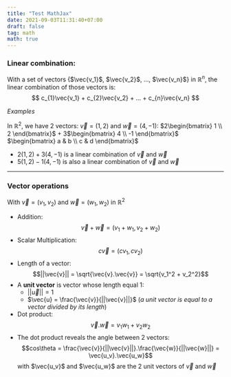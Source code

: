 ```yaml
---
title: "Test MathJax"
date: 2021-09-03T11:31:40+07:00
draft: false
tag: math
math: true
---
```

### Linear combination:
With a set of vectors {$\vec{v_1}$, $\vec{v_2}$, ..., $\vec{v_n}$} in $\mathbb{R}^n$, the linear combination of those vectors is: $$ c_{1}\vec{v_1} + c_{2}\vec{v_2} + ... + c_{n}\vec{v_n} $$

*Examples*

In $\mathbb{R}^2$, we have 2 vectors: $\vec{v} = (1,2)$ and $\vec{w} = (4,-1)$:
$2\begin{bmatrix}  1 \\ 2 \end{bmatrix}$  + 3$\begin{bmatrix}  4 \\ -1 \end{bmatrix}$
$\begin{bmatrix} a & b \\ c & d \end{bmatrix}$
- $2(1,2) + 3(4,-1)$  is a linear combination of $\vec{v}$ and $\vec{w}$
- $5(1,2) - 1(4,-1)$  is also a linear combination of $\vec{v}$ and $\vec{w}$

---
### Vector operations

With $\vec{v}=(v_1, v_2)$ and $\vec{w}=(w_1, w_2)$ in $\mathbb{R}^2$

- Addition: $$\vec{v} + \vec{w} = (v_1 + w_1, v_2 + w_2)$$
- Scalar Multiplication: $$c\vec{v} = (cv_1, cv_2)$$
- Length of a vector: $$||\vec{v}|| = \sqrt{\vec{v}.\vec{v}} = \sqrt{v_1^2 + v_2^2}$$
- A **unit vector** is vector whose length equal 1:
    - $||\vec{u}|| = 1$
    - $\vec{u} = \frac{\vec{v}}{||\vec{v}||}$ (*a unit vector is equal to a vector divided by its length*)
 - Dot product: $$\vec{v}.\vec{w} = v_1w_1 + v_2w_2$$
 - The dot product reveals the angle between 2 vectors:
$$cos\theta = \frac{\vec{v}}{||\vec{v}||}.\frac{\vec{w}}{||\vec{w}||} = \vec{u_v}.\vec{u_w}$$ with $\vec{u_v}$ and $\vec{u_w}$ are the 2 unit vectors of $\vec{v}$ and $\vec{w}$
